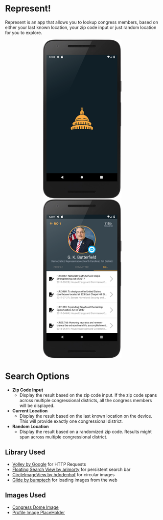 # Represent!
Represent is an app that allows you to lookup congress members, based on either your last known location, your zip code input or just random location for you to explore.
<p align="center"><img src="screenshots/launch_screen.png" width="256"> <img src="screenshots/detail_page.png" width="256"></p>

# Search Options
* __Zip Code Input__
  * Display the result based on the zip code input. If the zip code spans across multiple congressional districts, all the congress members will be displayed.
* __Current Location__
  * Display the result based on the last known location on the device. This will provide exactly one congressional district.
* __Random Location__
  * Display the result based on a randomized zip code. Results might span across multiple congressional district.



## Library Used
* [Volley by Google](https://github.com/google/volley) for HTTP Requests
* [Floating Search View by arimorty](https://github.com/arimorty/floatingsearchview) for persistent search bar
* [CircleImageView by hdodenhof](https://github.com/hdodenhof/CircleImageView) for circular images
* [Glide by bumptech](https://github.com/bumptech/glide) for loading images from the web

## Images Used
* [Congress Dome Image](http://ir-webdesign.cz/images/dome-capital.png)
* [Profile Image PlaceHolder](https://static1.squarespace.com/static/5abff4fe5417fcb7d8236be7/t/5b4681af2b6a286a632e38cb/1531347393460/placeholder.png)
